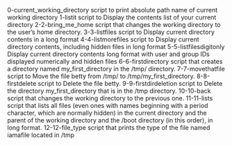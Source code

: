 0-current_working_directory script to print absolute path name of current working directory
1-listit script to Display the contents list of your current directory
2-2-bring_me_home script that changes the working directory to the user’s home directory.
3-3-listfiles script to Display current directory contents in a long format
4-4-listmorefiles script to Display current directory contents, including hidden files in long format
5-5-listfilesdigitonly Display current directory contents long format with user and group IDs displayed numerically and hidden files
6-6-firstdirectory script that creates a directory named my_first_directory in the /tmp/ directory.
7-7-movethatfile script to Move the file betty from /tmp/ to /tmp/my_first_directory.
8-8-firstdelete script to Delete the file betty.
9-9-firstdirdeletion script to Delete the directory my_first_directory that is in the /tmp directory.
10-10-back script that changes the working directory to the previous one.
11-11-lists script  that lists all files (even ones with names beginning with a period character, which are normally hidden) in the current directory and the parent of the working directory and the /boot directory (in this order), in long format.
12-12-file_type script that prints the type of the file named iamafile located in /tmp
